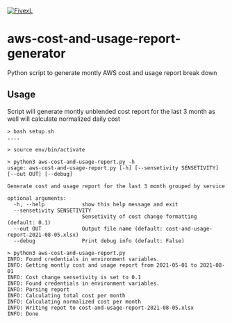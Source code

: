 [![FivexL](https://releases.fivexl.io/fivexlbannergit.jpg)](https://fivexl.io/)

# aws-cost-and-usage-report-generator

Python script to generate montly AWS cost and usage report break down

## Usage

Script will generate montly unblended cost report for the last 3 month as well will calculate normalized daily cost

```
> bash setup.sh
....

> source env/bin/activate

> python3 aws-cost-and-usage-report.py -h
usage: aws-cost-and-usage-report.py [-h] [--sensetivity SENSETIVITY] [--out OUT] [--debug]

Generate cost and usage report for the last 3 month grouped by service

optional arguments:
  -h, --help            show this help message and exit
  --sensetivity SENSETIVITY
                        Sensetivity of cost change formatting (default: 0.1)
  --out OUT             Output file name (default: cost-and-usage-report-2021-08-05.xlsx)
  --debug               Print debug info (default: False)

> python3 aws-cost-and-usage-report.py 
INFO: Found credentials in environment variables.
INFO: Getting montly cost and usage report from 2021-05-01 to 2021-08-01
INFO: Cost change sensetivity is set to 0.1
INFO: Found credentials in environment variables.
INFO: Parsing report
INFO: Calculating total cost per month
INFO: Calculating normalized cost per month
INFO: Writing repot to cost-and-usage-report-2021-08-05.xlsx
INFO: Done
```

